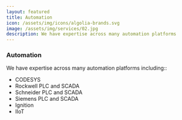 ```yaml
---
layout: featured
title: Automation
icon: /assets/img/icons/algolia-brands.svg
image: /assets/img/services/02.jpg
description: We have expertise across many automation platforms
---
```


<div class="row">
    <div class="col-md-12">
        <div class="service-details mb-40">
            <h3>Automation</h3>
            <p>We have expertise across many automation platforms including::
                <ul>
                    <li>CODESYS</li>
                    <li>Rockwell PLC and SCADA</li>
                    <li>Schneider PLC and SCADA</li>
                    <li>Siemens PLC and SCADA</li>
                    <li>Ignition</li>
                    <li>IIoT</li>
                </ul>
            </p>
        </div>
    </div>
</div>